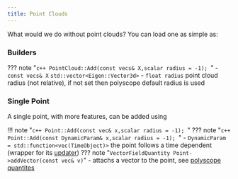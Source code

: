 ```yaml
---
title: Point Clouds
---
```


What would we do without point clouds? You can load one as simple as:

### Builders

??? note "```c++ PointCloud::Add(const vecs& X,scalar radius = -1); ```"
    - ```const vecs& X``` ```std::vector<Eigen::Vector3d>```
    - ```float radius``` point cloud radius (not relative), if not set then polyscope default radius is used

### Single Point

A single point, with more features, can be added using

!!! note "```c++ Point::Add(const vec& x,scalar radius = -1); ```"
??? note "```c++ Point::Add(const DynamicParam& x,scalar radius = -1); ```"
    - ```DynamicParam = std::function<vec(TimeObject)>``` the point follows a time dependent (wrapper for its [updater](../../Animation))
??? note "```VectorFieldQuantity Point->addVector(const vec& v)```"
    - attachs a vector to the point, see [polyscope quantites](../quantities)
